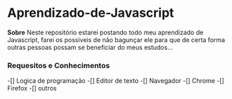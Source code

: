 # Aprendizado-de-Javascript
**Sobre**
Neste repositório estarei postando todo meu aprendizado de Javascript, farei os possiveis de não bagunçar ele para que de certa forma outras pessoas possam se beneficiar do meus estudos...

### Requesitos e Conhecimentos 

-[] Logica de programação
-[] Editor de texto
-[] Navegador 
  -[] Chrome
  -[] Firefox
  -[] outros
